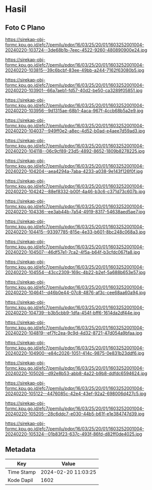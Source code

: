 # Hasil

## Foto C Plano

https://sirekap-obj-formc.kpu.go.id/efc7/pemilu/pdpr/16/03/25/20/01/1603252001004-20240220-103724--3de68b1b-7eec-4522-9260-480890900e24.jpg

https://sirekap-obj-formc.kpu.go.id/efc7/pemilu/pdpr/16/03/25/20/01/1603252001004-20240220-103815--39c6bcbf-83ee-49bb-a244-7162f63080b5.jpg

https://sirekap-obj-formc.kpu.go.id/efc7/pemilu/pdpr/16/03/25/20/01/1603252001004-20240220-103901--66a7aeb1-fd57-40d2-be50-ca3289f05851.jpg

https://sirekap-obj-formc.kpu.go.id/efc7/pemilu/pdpr/16/03/25/20/01/1603252001004-20240220-103956--9d1315ae-68b1-4aca-967f-4ccb68b5a2e9.jpg

https://sirekap-obj-formc.kpu.go.id/efc7/pemilu/pdpr/16/03/25/20/01/1603252001004-20240220-104037--949ff0e2-a8ec-4d52-b0ad-e4aee7d59ad3.jpg

https://sirekap-obj-formc.kpu.go.id/efc7/pemilu/pdpr/16/03/25/20/01/1603252001004-20240220-104118--06c9cf89-23d5-4892-8652-1809b8278225.jpg

https://sirekap-obj-formc.kpu.go.id/efc7/pemilu/pdpr/16/03/25/20/01/1603252001004-20240220-104204--aea4294a-7aba-4233-a038-9e143f126f0f.jpg

https://sirekap-obj-formc.kpu.go.id/efc7/pemilu/pdpr/16/03/25/20/01/1603252001004-20240220-104242--88ef8332-b00f-4a46-b3c6-c371d73c607b.jpg

https://sirekap-obj-formc.kpu.go.id/efc7/pemilu/pdpr/16/03/25/20/01/1603252001004-20240220-104336--ee3ab44b-7a54-4919-8317-54638aed5ae7.jpg

https://sirekap-obj-formc.kpu.go.id/efc7/pemilu/pdpr/16/03/25/20/01/1603252001004-20240220-104415--93397785-815e-4e33-b601-8bc248c068a3.jpg

https://sirekap-obj-formc.kpu.go.id/efc7/pemilu/pdpr/16/03/25/20/01/1603252001004-20240220-104507--46df57e1-7ca2-4f5a-b64f-b3cfdc067fa8.jpg

https://sirekap-obj-formc.kpu.go.id/efc7/pemilu/pdpr/16/03/25/20/01/1603252001004-20240220-104554--43cc2309-169c-4b22-b2ef-5a688b653e57.jpg

https://sirekap-obj-formc.kpu.go.id/efc7/pemilu/pdpr/16/03/25/20/01/1603252001004-20240220-104641--d46b0e44-07c8-4876-af3c-cee68aa60a94.jpg

https://sirekap-obj-formc.kpu.go.id/efc7/pemilu/pdpr/16/03/25/20/01/1603252001004-20240220-104739--b3b5cbb9-1dfa-454f-bff6-1614da2df44e.jpg

https://sirekap-obj-formc.kpu.go.id/efc7/pemilu/pdpr/16/03/25/20/01/1603252001004-20240220-104819--ef7fc2ea-9c9d-4d32-8721-47d054a9bfaa.jpg

https://sirekap-obj-formc.kpu.go.id/efc7/pemilu/pdpr/16/03/25/20/01/1603252001004-20240220-104900--e84c2026-1051-414c-9875-0e831b23ddf6.jpg

https://sirekap-obj-formc.kpu.go.id/efc7/pemilu/pdpr/16/03/25/20/01/1603252001004-20240220-105026--d92e8b53-abb8-4a22-b9b8-ddfdc6594624.jpg

https://sirekap-obj-formc.kpu.go.id/efc7/pemilu/pdpr/16/03/25/20/01/1603252001004-20240220-105122--4476085c-42e4-43ef-92a2-698006d427c5.jpg

https://sirekap-obj-formc.kpu.go.id/efc7/pemilu/pdpr/16/03/25/20/01/1603252001004-20240220-105205--28c6ddc7-e030-44b5-b61f-e1e384747d39.jpg

https://sirekap-obj-formc.kpu.go.id/efc7/pemilu/pdpr/16/03/25/20/01/1603252001004-20240220-105324--01b83f23-637c-493f-86fd-d82ff0de4025.jpg


## Metadata

| Key        | Value               |
| ---------- | ------------------- |
| Time Stamp | 2024-02-20 11:03:25 |
| Kode Dapil | 1602                |



